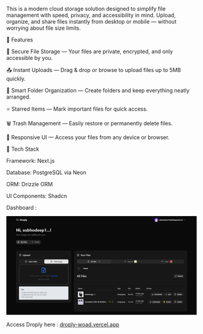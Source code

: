This is a modern cloud storage solution designed to simplify file management with speed, privacy, and accessibility in mind. Upload, organize, and share files instantly from desktop or mobile — without worrying about file size limits.

🚀 Features

🔐 Secure File Storage — Your files are private, encrypted, and only accessible by you.

📤 Instant Uploads — Drag & drop or browse to upload files up to 5MB quickly.

📁 Smart Folder Organization — Create folders and keep everything neatly arranged.

⭐ Starred Items — Mark important files for quick access.

🗑️ Trash Management — Easily restore or permanently delete files.

📱 Responsive UI — Access your files from any device or browser.

🧰 Tech Stack

Framework: Next.js

Database: PostgreSQL via Neon

ORM: Drizzle ORM

UI Components: Shadcn

Dashboard : 

![Image Alt](https://github.com/Subhooo5/Droply/blob/552f479de48b5a2014bc03a1c6a8d92e7ba4c803/Screenshot%202025-07-15%20143931.png)

Access Droply here : [droply-woad.vercel.app](https://droply-woad.vercel.app/)
